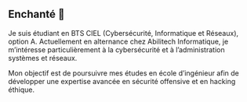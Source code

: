 ## Enchanté 👋

Je suis étudiant en BTS CIEL (Cybersécurité, Informatique et Réseaux), option A.
Actuellement en alternance chez Abilitech Informatique, je m’intéresse particulièrement à la cybersécurité et à l’administration systèmes et réseaux.

Mon objectif est de poursuivre mes études en école d’ingénieur afin de développer une expertise avancée en sécurité offensive et en hacking éthique.


